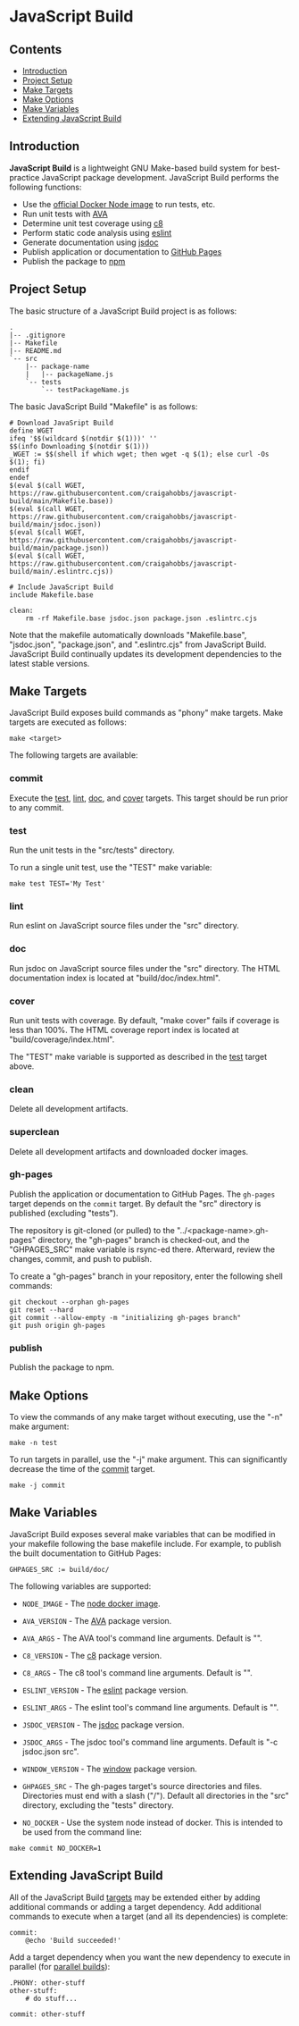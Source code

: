 # JavaScript Build

## Contents

- [Introduction](#introduction)
- [Project Setup](#project-setup)
- [Make Targets](#make-targets)
- [Make Options](#make-options)
- [Make Variables](#make-variables)
- [Extending JavaScript Build](#extending-javascript-build)


## Introduction

**JavaScript Build** is a lightweight GNU Make-based build system for best-practice JavaScript
package development. JavaScript Build performs the following functions:

- Use the [official Docker Node image](https://hub.docker.com/_/node) to run tests, etc.
- Run unit tests with [AVA](https://www.npmjs.com/package/ava)
- Determine unit test coverage using [c8](https://www.npmjs.com/package/c8)
- Perform static code analysis using [eslint](https://www.npmjs.com/package/eslint)
- Generate documentation using [jsdoc](https://www.npmjs.com/package/jsdoc)
- Publish application or documentation to [GitHub Pages](https://pages.github.com/)
- Publish the package to [npm](https://docs.npmjs.com/cli/v6/commands/npm-publish)


## Project Setup

The basic structure of a JavaScript Build project is as follows:

```
.
|-- .gitignore
|-- Makefile
|-- README.md
`-- src
    |-- package-name
    |   |-- packageName.js
    `-- tests
        `-- testPackageName.js
```

The basic JavaScript Build "Makefile" is as follows:

``` make
# Download JavaSript Build
define WGET
ifeq '$$(wildcard $(notdir $(1)))' ''
$$(info Downloading $(notdir $(1)))
_WGET := $$(shell if which wget; then wget -q $(1); else curl -Os $(1); fi)
endif
endef
$(eval $(call WGET, https://raw.githubusercontent.com/craigahobbs/javascript-build/main/Makefile.base))
$(eval $(call WGET, https://raw.githubusercontent.com/craigahobbs/javascript-build/main/jsdoc.json))
$(eval $(call WGET, https://raw.githubusercontent.com/craigahobbs/javascript-build/main/package.json))
$(eval $(call WGET, https://raw.githubusercontent.com/craigahobbs/javascript-build/main/.eslintrc.cjs))

# Include JavaScript Build
include Makefile.base

clean:
	rm -rf Makefile.base jsdoc.json package.json .eslintrc.cjs
```

Note that the makefile automatically downloads "Makefile.base", "jsdoc.json", "package.json", and
".eslintrc.cjs" from JavaScript Build. JavaScript Build continually updates its development
dependencies to the latest stable versions.


## Make Targets

JavaScript Build exposes build commands as "phony" make targets. Make targets are executed as follows:

```
make <target>
```

The following targets are available:

### commit

Execute the [test](#test), [lint](#lint), [doc](#doc), and [cover](#cover) targets. This target
should be run prior to any commit.

### test

Run the unit tests in the "src/tests" directory.

To run a single unit test, use the "TEST" make variable:

```
make test TEST='My Test'
```

### lint

Run eslint on JavaScript source files under the "src" directory.

### doc

Run jsdoc on JavaScript source files under the "src" directory. The HTML documentation index is
located at "build/doc/index.html".

### cover

Run unit tests with coverage. By default, "make cover" fails if coverage is less than 100%. The HTML
coverage report index is located at "build/coverage/index.html".

The "TEST" make variable is supported as described in the [test](#test) target above.

### clean

Delete all development artifacts.

### superclean

Delete all development artifacts and downloaded docker images.

### gh-pages

Publish the application or documentation to GitHub Pages. The `gh-pages` target depends on the
`commit` target. By default the "src" directory is published (excluding "tests").

The repository is git-cloned (or pulled) to the "../\<package-name>.gh-pages" directory, the
"gh-pages" branch is checked-out, and the "GHPAGES_SRC" make variable is rsync-ed there. Afterward,
review the changes, commit, and push to publish.

To create a "gh-pages" branch in your repository, enter the following shell commands:

```
git checkout --orphan gh-pages
git reset --hard
git commit --allow-empty -m "initializing gh-pages branch"
git push origin gh-pages
```

### publish

Publish the package to npm.


## Make Options

To view the commands of any make target without executing, use the "-n" make argument:

```
make -n test
```

To run targets in parallel, use the "-j" make argument. This can significantly decrease the time of
the [commit](#commit) target.

```
make -j commit
```


## Make Variables

JavaScript Build exposes several make variables that can be modified in your makefile following the
base makefile include. For example, to publish the built documentation to GitHub Pages:

```
GHPAGES_SRC := build/doc/
```

The following variables are supported:

- `NODE_IMAGE` - The [node docker image](https://hub.docker.com/_/node/).

- `AVA_VERSION` - The [AVA](https://www.npmjs.com/package/ava) package version.

- `AVA_ARGS` - The AVA tool's command line arguments. Default is "".

- `C8_VERSION` - The [c8](https://www.npmjs.com/package/c8) package version.

- `C8_ARGS` - The c8 tool's command line arguments. Default is "".

- `ESLINT_VERSION` - The [eslint](https://www.npmjs.com/package/eslint) package version.

- `ESLINT_ARGS` - The eslint tool's command line arguments. Default is "".

- `JSDOC_VERSION` - The [jsdoc](https://www.npmjs.com/package/jsdoc) package version.

- `JSDOC_ARGS` - The jsdoc tool's command line arguments. Default is "-c jsdoc.json src".

- `WINDOW_VERSION` - The [window](https://www.npmjs.com/package/window) package version.

- `GHPAGES_SRC` - The gh-pages target's source directories and files. Directories must end with a
  slash ("/"). Default all directories in the "src" directory, excluding the "tests" directory.

- `NO_DOCKER` - Use the system node instead of docker. This is intended to be used from the command line:

```
make commit NO_DOCKER=1
```


## Extending JavaScript Build

All of the JavaScript Build [targets](#make-targets) may be extended either by adding additional
commands or adding a target dependency. Add additional commands to execute when a target (and all
its dependencies) is complete:

```
commit:
	@echo 'Build succeeded!'
```

Add a target dependency when you want the new dependency to execute in parallel (for [parallel
builds](#make-options)):

```
.PHONY: other-stuff
other-stuff:
    # do stuff...

commit: other-stuff
```
